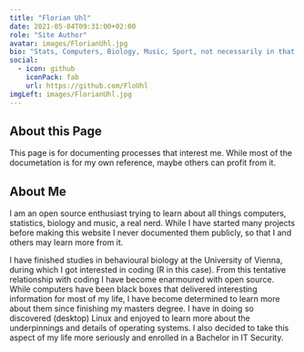 ```yaml
---
title: "Florian Uhl"
date: 2021-05-04T09:31:00+02:00
role: "Site Author"
avatar: images/FlorianUhl.jpg
bio: "Stats, Computers, Biology, Music, Sport, not necessarily in that order."
social:
  - icon: github
    iconPack: fab
    url: https://github.com/FloUhl
imgLeft: images/FlorianUhl.jpg
---
```


## About this Page
This page is for documenting processes that interest me.
While most of the documetation is for my own reference, maybe others can profit from it.

## About Me
I am an open source enthusiast trying to learn about all things computers, statistics, biology and music, a real nerd.
While I have started many projects before making this website I never documented them publicly, so that I and others may learn more from it.

I have finished studies in behavioural biology at the University of Vienna, during which I got interested in coding (R in this case).
From this tentative relationship with coding I have become enarmoured with open source.
While computers have been black boxes that delivered interesting information for most of my life, I have become determined to learn more about them since finishing my masters degree.
I have in doing so discovered (desktop) Linux and enjoyed to learn more about the underpinnings and details of operating systems.
I also decided to take this aspect of my life more seriously and enrolled in a Bachelor in IT Security.